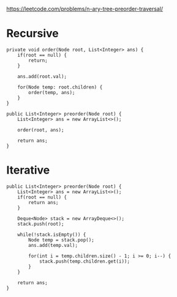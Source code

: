 https://leetcode.com/problems/n-ary-tree-preorder-traversal/

# Recursive

    private void order(Node root, List<Integer> ans) {
        if(root == null) {
            return;
        }
        
        ans.add(root.val);
        
        for(Node temp: root.children) {
            order(temp, ans);
        }        
    }
    
    public List<Integer> preorder(Node root) {
        List<Integer> ans = new ArrayList<>();
        
        order(root, ans);
        
        return ans;
    }

# Iterative

    public List<Integer> preorder(Node root) {
        List<Integer> ans = new ArrayList<>();
        if(root == null) {
            return ans;
        }
        
        Deque<Node> stack = new ArrayDeque<>();
        stack.push(root);
        
        while(!stack.isEmpty()) {
            Node temp = stack.pop();
            ans.add(temp.val);
            
            for(int i = temp.children.size() - 1; i >= 0; i--) {
                stack.push(temp.children.get(i));
            }
        }
        
        return ans;
    }
